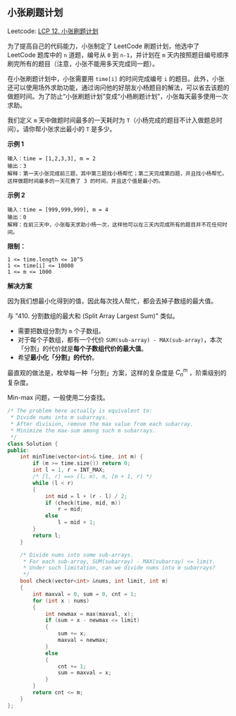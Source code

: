 ## 小张刷题计划

Leetcode: [LCP 12. 小张刷题计划](https://leetcode-cn.com/problems/xiao-zhang-shua-ti-ji-hua/)

为了提高自己的代码能力，小张制定了 LeetCode 刷题计划，他选中了 LeetCode 题库中的 `n` 道题，编号从 `0` 到 `n-1`，并计划在 `m` 天内按照题目编号顺序刷完所有的题目（注意，小张不能用多天完成同一题）。

在小张刷题计划中，小张需要用 `time[i]` 的时间完成编号 `i` 的题目。此外，小张还可以使用场外求助功能，通过询问他的好朋友小杨题目的解法，可以省去该题的做题时间。为了防止“小张刷题计划”变成“小杨刷题计划”，小张每天最多使用一次求助。

我们定义 `m` 天中做题时间最多的一天耗时为 `T`（小杨完成的题目不计入做题总时间）。请你帮小张求出最小的 `T` 是多少。

**示例 1**

```text
输入：time = [1,2,3,3], m = 2
输出：3
解释：第一天小张完成前三题，其中第三题找小杨帮忙；第二天完成第四题，并且找小杨帮忙。这样做题时间最多的一天花费了 3 的时间，并且这个值是最小的。
```

**示例 2**

```text
输入：time = [999,999,999], m = 4
输出：0
解释：在前三天中，小张每天求助小杨一次，这样他可以在三天内完成所有的题目并不花任何时间。
```

**限制：**

```text
1 <= time.length <= 10^5
1 <= time[i] <= 10000
1 <= m <= 1000
```

**解决方案**

因为我们想最小化得到的值，因此每次找人帮忙，都会去掉子数组的最大值。

与 "410. 分割数组的最大和 (Split Array Largest Sum)" 类似。

- 需要把数组分割为 `m` 个子数组。
- 对于每个子数组，都有一个代价 `SUM(sub-array) - MAX(sub-array)`，本次「分割」的代价就是**每个子数组代价的最大值**。
- 希望**最小化「分割」的代价**。

最直观的做法是，枚举每一种「分割」方案，这样的复杂度是 $C_{n}^{m}$ ，阶乘级别的复杂度。

Min-max 问题，一般使用二分查找。

```cpp
/* The problem here actually is equivalent to:
 * Divide nums into m subarrays.
 * After division, remove the max value from each subarray.
 * Minimize the max-sum among such m subarrays.
 */
class Solution {
public:
    int minTime(vector<int>& time, int m) {
        if (m >= time.size()) return 0;
        int l = 1, r = INT_MAX;
        /* [l, r) ==> [l, m), m, [m + 1, r) */
        while (l < r)
        {
            int mid = l + (r - l) / 2;
            if (check(time, mid, m))
                r = mid;
            else
                l = mid + 1;
        }
        return l;
    }

    /* Divide nums into some sub-arrays.
     * For each sub-array, SUM(subarray) - MAX(subarray) <= limit.
     * Under such limitation, can we divide nums into m subarrays?
     */
    bool check(vector<int> &nums, int limit, int m)
    {
        int maxval = 0, sum = 0, cnt = 1;
        for (int x : nums)
        {
            int newmax = max(maxval, x);
            if (sum + x - newmax <= limit)
            {
                sum += x;
                maxval = newmax;
            }
            else
            {
                cnt += 1;
                sum = maxval = x;
            }
        }
        return cnt <= m;
    }
};
```

